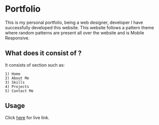 # Portfolio

This is my personal portfolio, being a web designer, developer I have successfully developed this website. This website follows a pattern theme where random patterns are present all over the website and is Mobile Responsive.

## What does it consist of ?
It consists of section such as:

```
1) Home
2) About Me 
3) Skills
4) Projects
5) Contact Me
```

## Usage
Click [here](https://www.manavshah.cf/) for live link.
